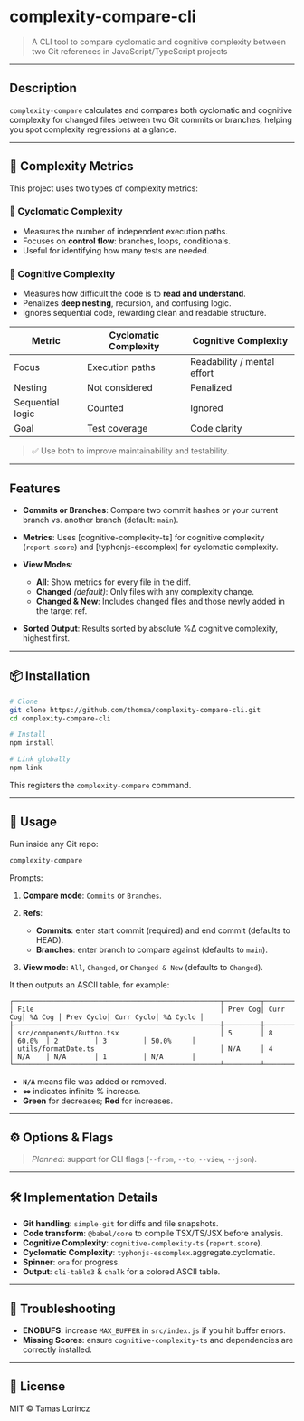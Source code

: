 # complexity-compare-cli

> A CLI tool to compare cyclomatic and cognitive complexity between two Git references in JavaScript/TypeScript projects

---

## Description

`complexity-compare` calculates and compares both cyclomatic and cognitive complexity for changed files between two Git commits or branches, helping you spot complexity regressions at a glance.

---

## 🧠 Complexity Metrics

This project uses two types of complexity metrics:

### 🔁 Cyclomatic Complexity

- Measures the number of independent execution paths.
- Focuses on **control flow**: branches, loops, conditionals.
- Useful for identifying how many tests are needed.

### 🧠 Cognitive Complexity

- Measures how difficult the code is to **read and understand**.
- Penalizes **deep nesting**, recursion, and confusing logic.
- Ignores sequential code, rewarding clean and readable structure.

| Metric           | Cyclomatic Complexity | Cognitive Complexity        |
| ---------------- | --------------------- | --------------------------- |
| Focus            | Execution paths       | Readability / mental effort |
| Nesting          | Not considered        | Penalized                   |
| Sequential logic | Counted               | Ignored                     |
| Goal             | Test coverage         | Code clarity                |

> ✅ Use both to improve maintainability and testability.

---

## Features

- **Commits or Branches**: Compare two commit hashes or your current branch vs. another branch (default: `main`).
- **Metrics**: Uses \[cognitive-complexity-ts] for cognitive complexity (`report.score`) and \[typhonjs-escomplex] for cyclomatic complexity.
- **View Modes**:

  - **All**: Show metrics for every file in the diff.
  - **Changed** _(default)_: Only files with any complexity change.
  - **Changed & New**: Includes changed files and those newly added in the target ref.

- **Sorted Output**: Results sorted by absolute %Δ cognitive complexity, highest first.

---

## 📦 Installation

```bash
# Clone
git clone https://github.com/thomsa/complexity-compare-cli.git
cd complexity-compare-cli

# Install
npm install

# Link globally
npm link
```

This registers the `complexity-compare` command.

---

## 🚀 Usage

Run inside any Git repo:

```bash
complexity-compare
```

Prompts:

1. **Compare mode**: `Commits` or `Branches`.
2. **Refs**:

   - **Commits**: enter start commit (required) and end commit (defaults to HEAD).
   - **Branches**: enter branch to compare against (defaults to `main`).

3. **View mode**: `All`, `Changed`, or `Changed & New` (defaults to `Changed`).

It then outputs an ASCII table, for example:

```
┌───────────────────────────────────────────────────┬─────────┬─────────┬────────┬───────────┬───────────┬───────────┐
│ File                                              │ Prev Cog│ Curr Cog│ %Δ Cog │ Prev Cyclo│ Curr Cyclo│ %Δ Cyclo │
├───────────────────────────────────────────────────┼─────────┼─────────┼────────┼───────────┼───────────┼───────────┤
│ src/components/Button.tsx                         │ 5       │ 8       │ 60.0%  │ 2         │ 3         │ 50.0%     │
│ utils/formatDate.ts                               │ N/A     │ 4       │ N/A    │ N/A       │ 1         │ N/A       │
└───────────────────────────────────────────────────┴─────────┴─────────┴────────┴───────────┴───────────┴───────────┘
```

- **`N/A`** means file was added or removed.
- **∞** indicates infinite % increase.
- **Green** for decreases; **Red** for increases.

---

## ⚙️ Options & Flags

> _Planned_: support for CLI flags (`--from`, `--to`, `--view`, `--json`).

---

## 🛠️ Implementation Details

- **Git handling**: `simple-git` for diffs and file snapshots.
- **Code transform**: `@babel/core` to compile TSX/TS/JSX before analysis.
- **Cognitive Complexity**: `cognitive-complexity-ts` (`report.score`).
- **Cyclomatic Complexity**: `typhonjs-escomplex`.aggregate.cyclomatic.
- **Spinner**: `ora` for progress.
- **Output**: `cli-table3` & `chalk` for a colored ASCII table.

---

## 🔧 Troubleshooting

- **ENOBUFS**: increase `MAX_BUFFER` in `src/index.js` if you hit buffer errors.
- **Missing Scores**: ensure `cognitive-complexity-ts` and dependencies are correctly installed.

---

## 📝 License

MIT © Tamas Lorincz
